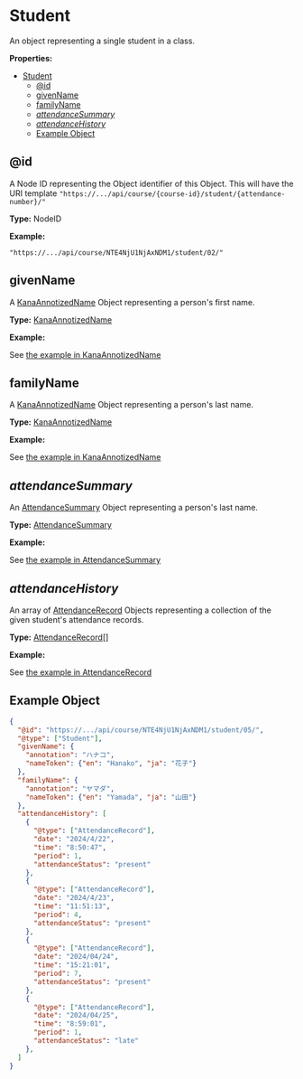 # Student

An object representing a single student in a class.

**Properties:**

- [Student](#student)
  - [@id](#id)
  - [givenName](#givenname)
  - [familyName](#familyname)
  - [*attendanceSummary*](#attendancesummary)
  - [*attendanceHistory*](#attendancehistory)
  - [Example Object](#example-object)

## @id

A Node ID representing the Object identifier of this Object. This will have the URI template `"https://.../api/course/{course-id}/student/{attendance-number}/"`

**Type:** NodeID

**Example:**

`"https://.../api/course/NTE4NjU1NjAxNDM1/student/02/"`

## givenName

A [KanaAnnotizedName](./KanaAnnotizedName.md) Object representing a person's first name.

**Type:** [KanaAnnotizedName](./KanaAnnotizedName.md)

**Example:**

See [the example in KanaAnnotizedName](./KanaAnnotizedName.md#example-object)

## familyName

A [KanaAnnotizedName](./KanaAnnotizedName.md) Object representing a person's last name.

**Type:** [KanaAnnotizedName](./KanaAnnotizedName.md)

**Example:**

See [the example in KanaAnnotizedName](./KanaAnnotizedName.md#example-object)

## *attendanceSummary*

An [AttendanceSummary](./AttendanceSummary.md) Object representing a person's last name.

**Type:** [AttendanceSummary](./AttendanceSummary.md)

**Example:**

See [the example in AttendanceSummary](./AttendanceSummary.md#example-object)

## *attendanceHistory*

An array of [AttendanceRecord](./AttendanceRecord.md) Objects representing a collection of the given student's attendance records.

**Type:** [AttendanceRecord](./AttendanceRecord.md)[]

**Example:**

See [the example in AttendanceRecord](./AttendanceRecord.md#example-object)

## Example Object

```json
{
  "@id": "https://.../api/course/NTE4NjU1NjAxNDM1/student/05/",
  "@type": ["Student"],
  "givenName": {
    "annotation": "ハナコ",
    "nameToken": {"en": "Hanako", "ja": "花子"}
  },
  "familyName": {
    "annotation": "ヤマダ",
    "nameToken": {"en": "Yamada", "ja": "山田"}
  },
  "attendanceHistory": [
    {
      "@type": ["AttendanceRecord"],
      "date": "2024/4/22",
      "time": "8:50:47",
      "period": 1,
      "attendanceStatus": "present"
    },
    {
      "@type": ["AttendanceRecord"],
      "date": "2024/4/23",
      "time": "11:51:13",
      "period": 4,
      "attendanceStatus": "present"
    },
    {
      "@type": ["AttendanceRecord"],
      "date": "2024/04/24",
      "time": "15:21:01",
      "period": 7,
      "attendanceStatus": "present"
    },
    {
      "@type": ["AttendanceRecord"],
      "date": "2024/04/25",
      "time": "8:59:01",
      "period": 1,
      "attendanceStatus": "late"
    },
  ] 
}

```
